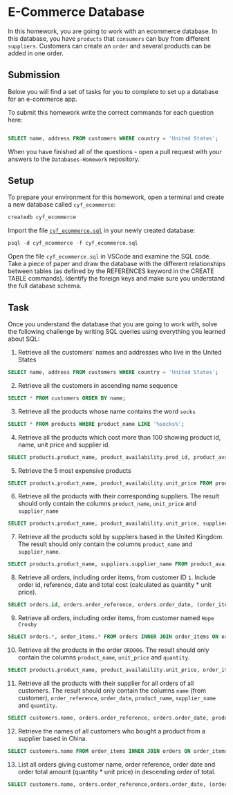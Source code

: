 # E-Commerce Database

In this homework, you are going to work with an ecommerce database. In this database, you have `products` that `consumers` can buy from different `suppliers`. Customers can create an `order` and several products can be added in one order.

## Submission

Below you will find a set of tasks for you to complete to set up a database for an e-commerce app.

To submit this homework write the correct commands for each question here:

```sql

SELECT name, address FROM customers WHERE country = 'United States';
```

When you have finished all of the questions - open a pull request with your answers to the `Databases-Homework` repository.

## Setup

To prepare your environment for this homework, open a terminal and create a new database called `cyf_ecommerce`:

```sql
createdb cyf_ecommerce
```

Import the file [`cyf_ecommerce.sql`](./cyf_ecommerce.sql) in your newly created database:

```sql
psql -d cyf_ecommerce -f cyf_ecommerce.sql
```

Open the file `cyf_ecommerce.sql` in VSCode and examine the SQL code. Take a piece of paper and draw the database with the different relationships between tables (as defined by the REFERENCES keyword in the CREATE TABLE commands). Identify the foreign keys and make sure you understand the full database schema.

## Task

Once you understand the database that you are going to work with, solve the following challenge by writing SQL queries using everything you learned about SQL:

1. Retrieve all the customers' names and addresses who live in the United States

```sql
SELECT name, address FROM customers WHERE country = 'United States';
```

2. Retrieve all the customers in ascending name sequence

```sql
SELECT * FROM customers ORDER BY name;
```

3. Retrieve all the products whose name contains the word `socks`

```sql
SELECT * FROM products WHERE product_name LIKE '%socks%';
```

4. Retrieve all the products which cost more than 100 showing product id, name, unit price and supplier id.

```sql
SELECT products.product_name, product_availability.prod_id, product_availability.unit_price, product_availability.supp_id FROM products INNER JOIN product_availability ON products.id = product_availability.prod_id WHERE product_availability.unit_price > 100;
```

5. Retrieve the 5 most expensive products

```sql
SELECT products.product_name, product_availability.unit_price FROM products INNER JOIN product_availability ON products.id = product_availability.prod_id ORDER BY product_availability.unit_price DESC LIMIT 5;
```

6. Retrieve all the products with their corresponding suppliers. The result should only contain the columns `product_name`, `unit_price` and `supplier_name`

```sql
SELECT products.product_name, product_availability.unit_price, suppliers.supplier_name FROM product_availability INNER JOIN products on product_availability.prod_id = products.id INNER JOIN suppliers ON product_availability.supp_id = suppliers.id;
```

7. Retrieve all the products sold by suppliers based in the United Kingdom. The result should only contain the columns `product_name` and `supplier_name`.

```sql
SELECT products.product_name, suppliers.supplier_name FROM product_availability INNER JOIN products ON product_availability.prod_id = products.id INNER JOIN suppliers ON product_availability.supp_id = suppliers.id WHERE suppliers.country = 'United Kingdom';
```

8. Retrieve all orders, including order items, from customer ID `1`. Include order id, reference, date and total cost (calculated as quantity \* unit price).

```sql
SELECT orders.id, orders.order_reference, orders.order_date, (order_items.quantity * product_availability.unit_price) AS total_cost FROM order_items INNER JOIN orders ON order_items.order_id = orders.id INNER JOIN product_availability ON order_items.product_id = product_availability.prod_id WHERE orders.customer_id = 1;
```

9. Retrieve all orders, including order items, from customer named `Hope Crosby`

```sql
SELECT orders.*, order_items.* FROM orders INNER JOIN order_items ON orders.id = order_items.order_id INNER JOIN customers ON orders.customer_id = customers.id WHERE customers.name = 'Hope Crosby';
```

10. Retrieve all the products in the order `ORD006`. The result should only contain the columns `product_name`, `unit_price` and `quantity`.

```sql
SELECT products.product_name, product_availability.unit_price, order_items.quantity FROM order_items INNER JOIN products ON order_items.product_id = products.id INNER JOIN product_availability ON order_items.product_id = product_availability.prod_id INNER JOIN orders ON order_items.order_id = orders.id WHERE orders.order_reference = 'ORD006';
```

11. Retrieve all the products with their supplier for all orders of all customers. The result should only contain the columns `name` (from customer), `order_reference`, `order_date`, `product_name`, `supplier_name` and `quantity`.

```sql
SELECT customers.name, orders.order_reference, orders.order_date, products.product_name, suppliers.supplier_name, order_items.quantity FROM order_items  INNER JOIN orders ON order_items.order_id = orders.id INNER JOIN products ON order_items.product_id = products.id INNER JOIN customers ON customers.id = orders.customer_id INNER JOIN suppliers ON order_items.supplier_id = suppliers.id;
```

12. Retrieve the names of all customers who bought a product from a supplier based in China.

```sql
SELECT customers.name FROM order_items INNER JOIN orders ON order_items.order_id = orders.id INNER JOIN customers ON orders.customer_id = customers.id INNER JOIN suppliers ON order_items.supplier_id = suppliers.id WHERE suppliers.country = 'China';
```

13. List all orders giving customer name, order reference, order date and order total amount (quantity \* unit price) in descending order of total.

```sql
SELECT customers.name, orders.order_reference,orders.order_date, (order_items.quantity * product_availability.unit_price) AS total_amount FROM order_items INNER JOIN orders ON orders.id = order_items.order_id INNER JOIN product_availability ON product_availability.prod_id = order_items.product_id INNER JOIN customers ON customers.id = orders.customer_id ORDER BY total_amount DESC;
```
